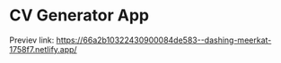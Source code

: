 # CV Generator App

Previev link: https://66a2b10322430900084de583--dashing-meerkat-1758f7.netlify.app/
